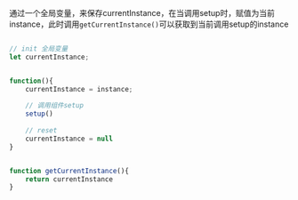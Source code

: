通过一个全局变量，来保存currentInstance，在当调用setup时，赋值为当前instance，此时调用`getCurrentInstance()`可以获取到当前调用setup的instance
```javascript

// init 全局变量
let currentInstance;


function(){
	currentInstance = instance;
	
	// 调用组件setup
	setup() 
	
	// reset
	currentInstance = null
}


function getCurrentInstance(){
	return currentInstance
}

```